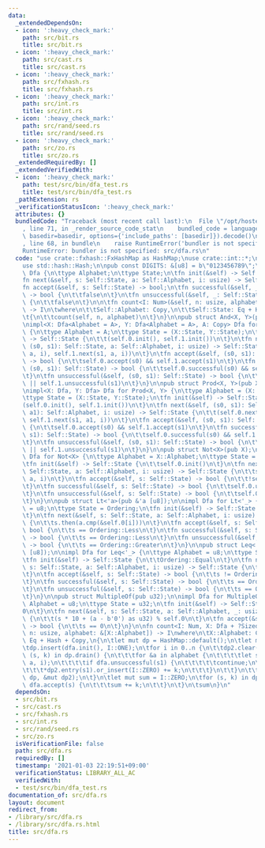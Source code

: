 ```yaml
---
data:
  _extendedDependsOn:
  - icon: ':heavy_check_mark:'
    path: src/bit.rs
    title: src/bit.rs
  - icon: ':heavy_check_mark:'
    path: src/cast.rs
    title: src/cast.rs
  - icon: ':heavy_check_mark:'
    path: src/fxhash.rs
    title: src/fxhash.rs
  - icon: ':heavy_check_mark:'
    path: src/int.rs
    title: src/int.rs
  - icon: ':heavy_check_mark:'
    path: src/rand/seed.rs
    title: src/rand/seed.rs
  - icon: ':heavy_check_mark:'
    path: src/zo.rs
    title: src/zo.rs
  _extendedRequiredBy: []
  _extendedVerifiedWith:
  - icon: ':heavy_check_mark:'
    path: test/src/bin/dfa_test.rs
    title: test/src/bin/dfa_test.rs
  _pathExtension: rs
  _verificationStatusIcon: ':heavy_check_mark:'
  attributes: {}
  bundledCode: "Traceback (most recent call last):\n  File \"/opt/hostedtoolcache/Python/3.9.1/x64/lib/python3.9/site-packages/onlinejudge_verify/documentation/build.py\"\
    , line 71, in _render_source_code_stat\n    bundled_code = language.bundle(stat.path,\
    \ basedir=basedir, options={'include_paths': [basedir]}).decode()\n  File \"/opt/hostedtoolcache/Python/3.9.1/x64/lib/python3.9/site-packages/onlinejudge_verify/languages/user_defined.py\"\
    , line 68, in bundle\n    raise RuntimeError('bundler is not specified: {}'.format(path.as_posix()))\n\
    RuntimeError: bundler is not specified: src/dfa.rs\n"
  code: "use crate::fxhash::FxHashMap as HashMap;\nuse crate::int::*;\nuse std::cmp::Ordering;\n\
    use std::hash::Hash;\n\npub const DIGITS: &[u8] = b\"0123456789\";\n\npub trait\
    \ Dfa {\n\ttype Alphabet;\n\ttype State;\n\tfn init(&self) -> Self::State;\n\t\
    fn next(&self, s: Self::State, a: Self::Alphabet, i: usize) -> Self::State;\n\t\
    fn accept(&self, s: Self::State) -> bool;\n\tfn successful(&self, _: Self::State)\
    \ -> bool {\n\t\tfalse\n\t}\n\tfn unsuccessful(&self, _: Self::State) -> bool\
    \ {\n\t\tfalse\n\t}\n\n\tfn count<I: Num>(&self, n: usize, alphabet: &[Self::Alphabet])\
    \ -> I\n\twhere\n\t\tSelf::Alphabet: Copy,\n\t\tSelf::State: Eq + Hash + Copy,\n\
    \t{\n\t\tcount(self, n, alphabet)\n\t}\n}\n\npub struct And<X, Y>(pub X, pub Y);\n\
    \nimpl<X: Dfa<Alphabet = A>, Y: Dfa<Alphabet = A>, A: Copy> Dfa for And<X, Y>\
    \ {\n\ttype Alphabet = A;\n\ttype State = (X::State, Y::State);\n\tfn init(&self)\
    \ -> Self::State {\n\t\t(self.0.init(), self.1.init())\n\t}\n\tfn next(&self,\
    \ (s0, s1): Self::State, a: Self::Alphabet, i: usize) -> Self::State {\n\t\t(self.0.next(s0,\
    \ a, i), self.1.next(s1, a, i))\n\t}\n\tfn accept(&self, (s0, s1): Self::State)\
    \ -> bool {\n\t\tself.0.accept(s0) && self.1.accept(s1)\n\t}\n\tfn successful(&self,\
    \ (s0, s1): Self::State) -> bool {\n\t\tself.0.successful(s0) && self.1.successful(s1)\n\
    \t}\n\tfn unsuccessful(&self, (s0, s1): Self::State) -> bool {\n\t\tself.0.unsuccessful(s0)\
    \ || self.1.unsuccessful(s1)\n\t}\n}\n\npub struct Prod<X, Y>(pub X, pub Y);\n\
    \nimpl<X: Dfa, Y: Dfa> Dfa for Prod<X, Y> {\n\ttype Alphabet = (X::Alphabet, Y::Alphabet);\n\
    \ttype State = (X::State, Y::State);\n\tfn init(&self) -> Self::State {\n\t\t\
    (self.0.init(), self.1.init())\n\t}\n\tfn next(&self, (s0, s1): Self::State, (a0,\
    \ a1): Self::Alphabet, i: usize) -> Self::State {\n\t\t(self.0.next(s0, a0, i),\
    \ self.1.next(s1, a1, i))\n\t}\n\tfn accept(&self, (s0, s1): Self::State) -> bool\
    \ {\n\t\tself.0.accept(s0) && self.1.accept(s1)\n\t}\n\tfn successful(&self, (s0,\
    \ s1): Self::State) -> bool {\n\t\tself.0.successful(s0) && self.1.successful(s1)\n\
    \t}\n\tfn unsuccessful(&self, (s0, s1): Self::State) -> bool {\n\t\tself.0.unsuccessful(s0)\
    \ || self.1.unsuccessful(s1)\n\t}\n}\n\npub struct Not<X>(pub X);\n\nimpl<X: Dfa>\
    \ Dfa for Not<X> {\n\ttype Alphabet = X::Alphabet;\n\ttype State = X::State;\n\
    \tfn init(&self) -> Self::State {\n\t\tself.0.init()\n\t}\n\tfn next(&self, s:\
    \ Self::State, a: Self::Alphabet, i: usize) -> Self::State {\n\t\tself.0.next(s,\
    \ a, i)\n\t}\n\tfn accept(&self, s: Self::State) -> bool {\n\t\t!self.0.accept(s)\n\
    \t}\n\tfn successful(&self, s: Self::State) -> bool {\n\t\tself.0.unsuccessful(s)\n\
    \t}\n\tfn unsuccessful(&self, s: Self::State) -> bool {\n\t\tself.0.successful(s)\n\
    \t}\n}\n\npub struct Lt<'a>(pub &'a [u8]);\n\nimpl Dfa for Lt<'_> {\n\ttype Alphabet\
    \ = u8;\n\ttype State = Ordering;\n\tfn init(&self) -> Self::State {\n\t\tOrdering::Equal\n\
    \t}\n\tfn next(&self, s: Self::State, a: Self::Alphabet, i: usize) -> Self::State\
    \ {\n\t\ts.then(a.cmp(&self.0[i]))\n\t}\n\tfn accept(&self, s: Self::State) ->\
    \ bool {\n\t\ts == Ordering::Less\n\t}\n\tfn successful(&self, s: Self::State)\
    \ -> bool {\n\t\ts == Ordering::Less\n\t}\n\tfn unsuccessful(&self, s: Self::State)\
    \ -> bool {\n\t\ts == Ordering::Greater\n\t}\n}\n\npub struct Leq<'a>(pub &'a\
    \ [u8]);\n\nimpl Dfa for Leq<'_> {\n\ttype Alphabet = u8;\n\ttype State = Ordering;\n\
    \tfn init(&self) -> Self::State {\n\t\tOrdering::Equal\n\t}\n\tfn next(&self,\
    \ s: Self::State, a: Self::Alphabet, i: usize) -> Self::State {\n\t\ts.then(a.cmp(&self.0[i]))\n\
    \t}\n\tfn accept(&self, s: Self::State) -> bool {\n\t\ts != Ordering::Greater\n\
    \t}\n\tfn successful(&self, s: Self::State) -> bool {\n\t\ts == Ordering::Less\n\
    \t}\n\tfn unsuccessful(&self, s: Self::State) -> bool {\n\t\ts == Ordering::Greater\n\
    \t}\n}\n\npub struct MultipleOf(pub u32);\n\nimpl Dfa for MultipleOf {\n\ttype\
    \ Alphabet = u8;\n\ttype State = u32;\n\tfn init(&self) -> Self::State {\n\t\t\
    0\n\t}\n\tfn next(&self, s: Self::State, a: Self::Alphabet, _: usize) -> Self::State\
    \ {\n\t\t(s * 10 + (a - b'0') as u32) % self.0\n\t}\n\tfn accept(&self, s: Self::State)\
    \ -> bool {\n\t\ts == 0\n\t}\n}\n\nfn count<I: Num, X: Dfa + ?Sized>(dfa: &X,\
    \ n: usize, alphabet: &[X::Alphabet]) -> I\nwhere\n\tX::Alphabet: Copy,\n\tX::State:\
    \ Eq + Hash + Copy,\n{\n\tlet mut dp = HashMap::default();\n\tlet mut dp2 = HashMap::default();\n\
    \tdp.insert(dfa.init(), I::ONE);\n\tfor i in 0..n {\n\t\tdp2.clear();\n\t\tfor\
    \ (s, k) in dp.drain() {\n\t\t\tfor &a in alphabet {\n\t\t\t\tlet s1 = dfa.next(s,\
    \ a, i);\n\t\t\t\tif dfa.unsuccessful(s1) {\n\t\t\t\t\tcontinue;\n\t\t\t\t}\n\t\
    \t\t\t*dp2.entry(s1).or_insert(I::ZERO) += k;\n\t\t\t}\n\t\t}\n\t\tstd::mem::swap(&mut\
    \ dp, &mut dp2);\n\t}\n\tlet mut sum = I::ZERO;\n\tfor (s, k) in dp {\n\t\tif\
    \ dfa.accept(s) {\n\t\t\tsum += k;\n\t\t}\n\t}\n\tsum\n}\n"
  dependsOn:
  - src/bit.rs
  - src/cast.rs
  - src/fxhash.rs
  - src/int.rs
  - src/rand/seed.rs
  - src/zo.rs
  isVerificationFile: false
  path: src/dfa.rs
  requiredBy: []
  timestamp: '2021-01-03 22:19:51+09:00'
  verificationStatus: LIBRARY_ALL_AC
  verifiedWith:
  - test/src/bin/dfa_test.rs
documentation_of: src/dfa.rs
layout: document
redirect_from:
- /library/src/dfa.rs
- /library/src/dfa.rs.html
title: src/dfa.rs
---
```

